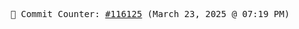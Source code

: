 <p align="center">
    <samp>
        📮 Commit Counter: <a href="https://github.com/Javascript-void0/Javascript-void0/commits/main">#116125</a> (March 23, 2025 @ 07:19 PM)
    </samp>
</p>